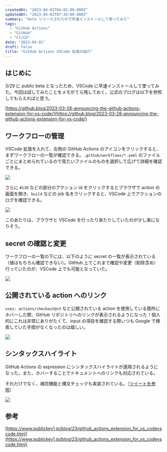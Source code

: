 ```yaml
---
createdAt: "2023-04-01T04:02:00.000Z"
updatedAt: "2023-04-01T07:34:00.000Z"
summary: "beta リリースされたので早速インストールして使ってみた"
tags:
  - "GitHub Actions"
  - "GitHub"
  - "CI/CD"
date: "2023-04-01"
draft: false
title: "GitHub Actions VSCode 拡張の紹介"
---
```


## はじめに

3/29 に public beta となったため、VSCode に早速インストールして使ってみた。今回は試してみたことをメモがてら残しておく。公式のブログは以下を参照してもらえればと思う。

[https://github.blog/2023-03-28-announcing-the-github-actions-extension-for-vs-code/](https://github.blog/2023-03-28-announcing-the-github-actions-extension-for-vs-code/)

## ワークフローの管理

VSCode 拡張を入れて、左側の GitHub Actions のアイコンをクリックすると、まずワークフローの一覧が確認できる。`.github/workflows/*.yaml` のファイルごとにまとめられているので見たいファイルのものを選択して広げて詳細を確認できる。

![](https://i.imgur.com/lp5OH1j.webp)

さらに `#130` などの部分のアクション id をクリックするとブラウザで action の画面を開き、`build` などの job 名をクリックすると、VSCode 上でアクションのログを確認できる。

![](https://i.imgur.com/n3eN86v.webp)

このあたりは、ブラウザと VSCode を行ったり来たりしていたのが少し楽になりそう。

## secret の確認と変更

ワークフローの一覧の下には、以下のように secret の一覧が表示されている（値はもちろん確認できない）。GitHub 上でこれまで確認や変更（削除含め）行っていたのが、VSCode 上でも可能となっていた。

![](https://i.imgur.com/RySr5gn.webp)

## 公開されている action へのリンク

`uses: actions/checkout@v3` など公開されている action を使用している箇所にホバーした際、GitHub リポジトリへのリンクが表示されるようになった！個人的にこれは非常にありがたくて、input の項目を確認する際いつも Google で検索していた手間がなくなったのは嬉しい。

![](https://i.imgur.com/Bgosf3p.webp)

## シンタックスハイライト

GitHub Actions の expression にシンタックスハイライトが適用されるようになった。また、ホバーすることでドキュメントへのリンクも対応されている。

それだけでなく、補完機能と構文チェックも実装されている。（[ツイートを参照](https://twitter.com/ega4432/status/1641995557043589120)）

![](https://i.imgur.com/V6gGDon.webp)

## 参考

[https://www.publickey1.jp/blog/23/github_actions_extension_for_vs_codevscode.html](https://www.publickey1.jp/blog/23/github_actions_extension_for_vs_codevscode.html)

